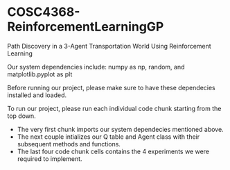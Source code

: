 # COSC4368-ReinforcementLearningGP
Path Discovery in a 3-Agent Transportation World Using Reinforcement Learning 

Our system dependencies include: numpy as np, random, and matplotlib.pyplot as plt

Before running our project, please make sure to have these dependecies installed and loaded.

To run our project, please run each individual code chunk starting from the top down.
- The very first chunk imports our system dependecies mentioned above.
- The next couple intializes our Q table and Agent class with their subsequent methods and functions.
- The last four code chunk cells contains the 4 experiments we were required to implement.